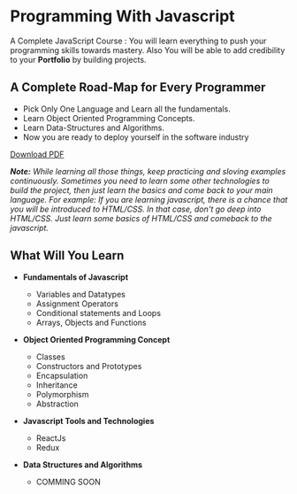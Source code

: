 # Programming With Javascript
A Complete JavaScript Course : You will learn everything to push your programming skills towards mastery. Also You will be able to add credibility to your **Portfolio** by building projects.

## A Complete Road-Map for Every Programmer
* Pick Only One Language and Learn all the fundamentals.
* Learn Object Oriented Programming Concepts.
* Learn Data-Structures and Algorithms.
* Now you are ready to deploy yourself in the software industry

<a href="https://github.com/arun-pratap/programming-with-javascript/blob/main/best-way-to-master-any-language.pdf" download>Download PDF</a>

***Note:*** *While learning all those things, keep practicing and sloving examples continuously. Sometimes you need to learn some other technologies to build the project, then just learn the basics and come back to your main language. For example: If you are learning javascript, there is a chance that you will be introduced to HTML/CSS. In that case, don't go deep into HTML/CSS. Just learn some basics of HTML/CSS and comeback to the javascript.*

## What Will You Learn
* **Fundamentals of Javascript**
  - Variables and Datatypes
  - Assignment Operators
  - Conditional statements and Loops
  - Arrays, Objects and Functions
 
* **Object Oriented Programming Concept**
  - Classes
  - Constructors and Prototypes
  - Encapsulation
  - Inheritance
  - Polymorphism
  - Abstraction
  
* **Javascript Tools and Technologies**
  - ReactJs
  - Redux
  
* **Data Structures and Algorithms**
  - COMMING SOON
  
